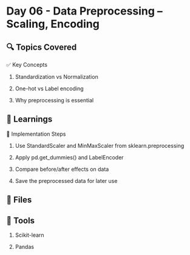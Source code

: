 # Day 06 - Data Preprocessing – Scaling, Encoding

## 🔍 Topics Covered
✅ Key Concepts
1. Standardization vs Normalization

2. One-hot vs Label encoding

3. Why preprocessing is essential

## 🧠 Learnings
🔧 Implementation Steps
1. Use StandardScaler and MinMaxScaler from sklearn.preprocessing

2. Apply pd.get_dummies() and LabelEncoder

3. Compare before/after effects on data

4. Save the preprocessed data for later use

## 📁 Files

## 📸 Tools
1. Scikit-learn

2. Pandas
